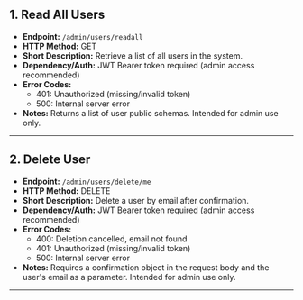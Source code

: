 ## 1. Read All Users
- **Endpoint:** `/admin/users/readall`
- **HTTP Method:** GET
- **Short Description:** Retrieve a list of all users in the system.
- **Dependency/Auth:** JWT Bearer token required (admin access recommended)
- **Error Codes:**
  - 401: Unauthorized (missing/invalid token)
  - 500: Internal server error
- **Notes:** Returns a list of user public schemas. Intended for admin use only.

---

## 2. Delete User
- **Endpoint:** `/admin/users/delete/me`
- **HTTP Method:** DELETE
- **Short Description:** Delete a user by email after confirmation.
- **Dependency/Auth:** JWT Bearer token required (admin access recommended)
- **Error Codes:**
  - 400: Deletion cancelled, email not found
  - 401: Unauthorized (missing/invalid token)
  - 500: Internal server error
- **Notes:** Requires a confirmation object in the request body and the user's email as a parameter. Intended for admin use only.

---
